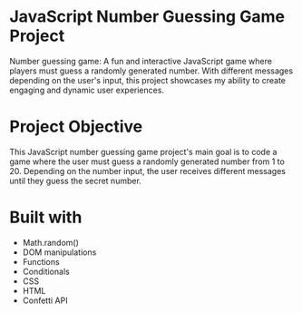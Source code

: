 # JavaScript Number Guessing Game Project
Number guessing game: A fun and interactive JavaScript game where players must guess a randomly generated number. With different messages depending on the user's input, this project showcases my ability to create engaging and dynamic user experiences.

# Project Objective
This JavaScript number guessing game project's main goal is to code a game where the user must guess a randomly generated number from 1 to 20. Depending on the number input, the user receives different messages until they guess the secret number.

# Built with
* Math.random()
* DOM manipulations
* Functions
* Conditionals
* CSS
* HTML
* Confetti API

